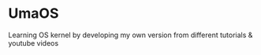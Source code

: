 # UmaOS
Learning OS kernel by developing my own version from different tutorials &amp; youtube videos
